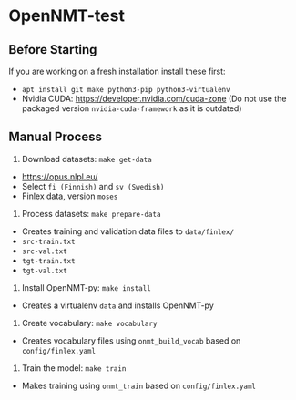 # OpenNMT-test

## Before Starting

If you are working on a fresh installation install these first:
 * `apt install git make python3-pip python3-virtualenv`
 * Nvidia CUDA: https://developer.nvidia.com/cuda-zone (Do not use the packaged version `nvidia-cuda-framework` as it is outdated)
 
## Manual Process

1. Download datasets: `make get-data`
 * https://opus.nlpl.eu/
 * Select `fi (Finnish)` and `sv (Swedish)`
 * Finlex data, version `moses`

1. Process datasets: `make prepare-data`
 * Creates training and validation data files to `data/finlex/`
 * `src-train.txt`
 * `src-val.txt`
 * `tgt-train.txt`
 * `tgt-val.txt`

1. Install OpenNMT-py: `make install`
 * Creates a virtualenv `data` and installs OpenNMT-py

1. Create vocabulary: `make vocabulary`
 * Creates vocabulary files using `onmt_build_vocab` based on `config/finlex.yaml`

1. Train the model: `make train`
  * Makes training using `onmt_train` based on `config/finlex.yaml`

